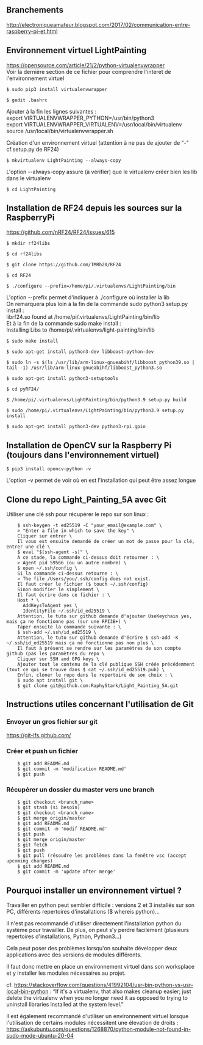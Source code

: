 ## Branchements
http://electroniqueamateur.blogspot.com/2017/02/communication-entre-raspberry-pi-et.html

## Environnement virtuel LightPainting
https://opensource.com/article/21/2/python-virtualenvwrapper \
Voir la dernière section de ce fichier pour comprendre l'interet de l'environnement virtuel

    $ sudo pip3 install virtualenvwrapper
    
    $ gedit .bashrc

Ajouter à la fin les lignes suivantes :\
export VIRTUALENVWRAPPER_PYTHON=/usr/bin/python3 \
export VIRTUALENVWRAPPER_VIRTUALENV=/usr/local/bin/virtualenv \
source /usr/local/bin/virtualenvwrapper.sh

Création d'un environnement virtuel (attention à ne pas de ajouter de "-" cf.setup.py de RF24)

    $ mkvirtualenv LightPainting --always-copy
    
L'option --always-copy assure (à vérifier) que le virtualenv créer bien les lib dans le virtualenv

    $ cd LightPainting
    
## Installation de RF24 depuis les sources sur la RaspberryPi
https://github.com/nRF24/RF24/issues/615 

    $ mkdir rf24libs

    $ cd rf24libs

    $ git clone https://github.com/TMRh20/RF24

    $ cd RF24

    $ ./configure --prefix=/home/pi/.virtualenvs/LightPainting/bin

L'option --prefix permet d'indiquer à ./configure où installer la lib \
On remarquera plus loin à la fin de la commande sudo python3 setup.py install : \
librf24.so found at /home/pi/.virtualenvs/LightPainting/bin/lib \
Et à la fin de la commande sudo make install : \
Installing Libs to /home/pi/.virtualenvs/light-painting/bin/lib

    $ sudo make install

    $ sudo apt-get install python3-dev libboost-python-dev

    $ sudo ln -s $(ls /usr/lib/arm-linux-gnueabihf/libboost_python39.so | tail -1) /usr/lib/arm-linux-gnueabihf/libboost_python3.so

    $ sudo apt-get install python3-setuptools

    $ cd pyRF24/

    $ /home/pi/.virtualenvs/LightPainting/bin/python3.9 setup.py build

    $ sudo /home/pi/.virtualenvs/LightPainting/bin/python3.9 setup.py install

    $ sudo apt-get install python3-dev python3-rpi.gpio


## Installation de OpenCV sur la Raspberry Pi (toujours dans l'environnement virtuel)

    $ pip3 install opencv-python -v

L'option -v permet de voir où en est l'installation qui peut être assez longue


## Clone du repo Light_Painting_5A avec Git

Utiliser une clé ssh pour récupérer le repo sur son linux :

        $ ssh-keygen -t ed25519 -C "your_email@example.com" \
        > "Enter a file in which to save the key" \
        Cliquer sur entrer \
        Il vous est ensuite demandé de créer un mot de passe pour la clé, entrer une clé \
        $ eval "$(ssh-agent -s)" \
        A ce stade, la commande ci-dessus doit retourner : \
        > Agent pid 59566 (ou un autre nombre) \
        $ open ~/.ssh/config \
        Si la commande ci-dessus retourne : \
        > The file /Users/you/.ssh/config does not exist.
        Il faut créer le fichier ($ touch ~/.ssh/config)
        Sinon modifier le simplement \
        Il faut écrire dans ce fichier : \
        Host * \
          AddKeysToAgent yes \
          IdentityFile ~/.ssh/id_ed25519 \
        Attention, le tuto sur github demande d'ajouter UseKeychain yes, mais ça ne fonctionne pas (sur une RPI3B+) \
        Taper ensuite la commande suivante : \
        $ ssh-add ~/.ssh/id_ed25519 \
        Attention, le tuto sur github demande d'écrire $ ssh-add -K ~/.ssh/id_ed25519 mais ça ne fonctionne pas non plus \
        Il faut à présent se rendre sur les paramètres de son compte github (pas les paramètres du repo \
        Cliquer sur SSH and GPG keys \
        Ajouter tout le contenu de la clé publique SSH créée précédemment (tout ce qui se trouve dans $ cat ~/.ssh/id_ed25519.pub) \
        Enfin, cloner le repo dans le repertoire de son choix : \
        $ sudo apt install git \
        $ git clone git@github.com:RaphyStark/Light_Painting_5A.git



## Instructions utiles concernant l'utilisation de Git

### Envoyer un gros fichier sur git
  https://git-lfs.github.com/

### Créer et push un fichier
        $ git add README.md
        $ git commit -m 'modification README.md'
        $ git push

### Récupérer un dossier du master vers une branch
        $ git checkout <branch_name>
        $ git stash (si besoin)
        $ git checkout <branch_name>
        $ git merge origin/master
        $ git add README.md 
        $ git commit -m 'modif README.md'
        $ git push
        $ git merge origin/master
        $ git fetch
        $ git push
        $ git pull (résoudre les problèmes dans la fenêtre vsc (accept upcoming changes)
        $ git add README.md
        $ git commit -m 'update after merge'
        
        
## Pourquoi installer un environnement virtuel ?
Travailler en python peut sembler difficile : versions 2 et 3 installés sur son PC, différents repertoires d'installations ($ whereis python)...

Il n'est pas recommandé d'utiliser directement l'installation python du système pour travailler.
De plus, on peut s'y perdre facilement (plusieurs repertoires d'installations, Python, Python3...)

Cela peut poser des problèmes lorsqu'on souhaite développer deux applications avec des versions de modules différents.

Il faut donc mettre en place un environnement virtuel dans son worksplace et y installer les modules nécessaires au projet.

cf. https://stackoverflow.com/questions/41992104/usr-bin-python-vs-usr-local-bin-python :
“If it's a virtualenv, that also makes cleanup easier; just delete the virtualenv when you no longer need it as opposed to trying to uninstall libraries installed at the system level.”

Il est également recommandé d'utiliser un environnement virtuel lorsque l'utilisation de certains modules nécessitent une élevation de droits :
https://askubuntu.com/questions/1268870/python-module-not-found-in-sudo-mode-ubuntu-20-04
